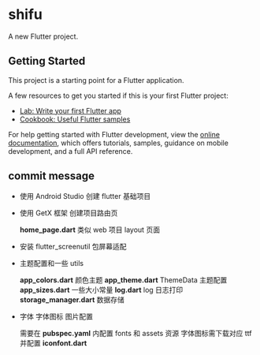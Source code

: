 # shifu

A new Flutter project.

## Getting Started

This project is a starting point for a Flutter application.

A few resources to get you started if this is your first Flutter project:

- [Lab: Write your first Flutter app](https://docs.flutter.dev/get-started/codelab)
- [Cookbook: Useful Flutter samples](https://docs.flutter.dev/cookbook)

For help getting started with Flutter development, view the
[online documentation](https://docs.flutter.dev/), which offers tutorials,
samples, guidance on mobile development, and a full API reference.

## commit message

- 使用 Android Studio 创建 flutter 基础项目

- 使用 GetX 框架 创建项目路由页

  **home_page.dart** 类似 web 项目 layout 页面

- 安装 flutter_screenutil 包屏幕适配

- 主题配置和一些 utils

  **app_colors.dart** 颜色主题
  **app_theme.dart** ThemeData 主题配置
  **app_sizes.dart** 一些大小常量
  **log.dart** log 日志打印
  **storage_manager.dart** 数据存储

- 字体 字体图标 图片配置

  需要在 **pubspec.yaml** 内配置 fonts 和 assets 资源
  字体图标需下载对应 ttf 并配置 **iconfont.dart**
